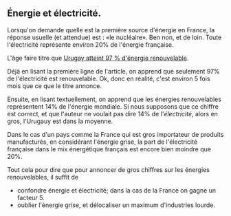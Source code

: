 ## Énergie et électricité.

Lorsqu'on demande quelle est la première source d'énergie en France, la réponse usuelle (et attendue) est : «le nucléaire». Ben non, et de loin. Toute l'électricité représente environ 20% de l'énergie française.

L'âge faire titre que [Urugay atteint 97 % d'énergie renouvelable](https://www.lagedefaire-lejournal.fr/luruguay-atteint-97-denergies-renouvelables/).

Déjà en lisant la première ligne de l'article, on apprend que seulement 97% de l'électricité est renouvelable. Ok, donc en réalité, c'est environ 5 fois mois que ce que le titre annonce.

Ensuite, en lisant textuellement, on apprend que les énergies renouvelables représentent 14% de l'énergie mondiale. Si nous supposons que ce chiffre est correct, et que l'auteur ne voulait pas dire 14% de l'_électricité_, alors en gros, l'Urugauy est dans la moyenne.

Dans le cas d'un pays comme la France qui est gros importateur de produits manufacturés, en considérant l'énergie grise, la part de l'électricité française dans le mix énergétique français est encore bien moindre que 20%.

Tout cela pour dire que pour annoncer de gros chiffres sur les énergies renouvelables, il suffit de 

- confondre énergie et électricité; dans la cas de la France on gagne un facteur 5.
- oublier l'énergie grise, et délocaliser un maximum d'industries lourde.
